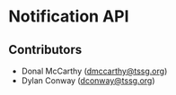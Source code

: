 # Notification API

## Contributors

* Donal McCarthy (dmccarthy@tssg.org)
* Dylan Conway (dconway@tssg.org)




